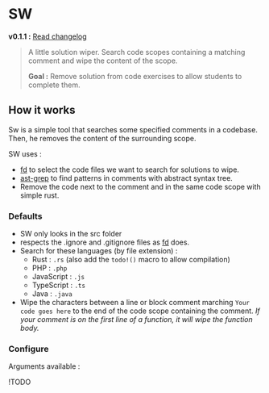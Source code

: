 # SW

**v0.1.1 :** [Read changelog](./CHANGELOG.md) <!-- x-release-please-version -->

> A little solution wiper. Search code scopes containing a matching comment and wipe the content of the scope.
>
> **Goal :** Remove solution from code exercises to allow students to complete them.

## How it works

Sw is a simple tool that searches some specified comments in a codebase.
Then, he removes the content of the surrounding scope.

SW uses :
- [fd](https://github.com/sharkdp/fd) to select the code files we want to search for solutions to wipe.
- [ast-grep](https://github.com/ast-grep/ast-grep) to find patterns in comments with abstract syntax tree.
- Remove the code next to the comment and in the same code scope with simple rust.

### Defaults

- SW only looks in the src folder
- respects the .ignore and .gitignore files as [fd](https://github.com/sharkdp/fd) does.
- Search for these languages (by file extension) :
  - Rust : `.rs` (also add the `todo!()` macro to allow compilation)
  - PHP : `.php`
  - JavaScript : `.js`
  - TypeScript : `.ts`
  - Java : `.java`
- Wipe the characters between a line or block comment marching `Your code goes here` to the end of the code scope containing the comment. *If your comment is on the first line of a function, it will wipe the function body.*

### Configure

Arguments available :

!TODO
